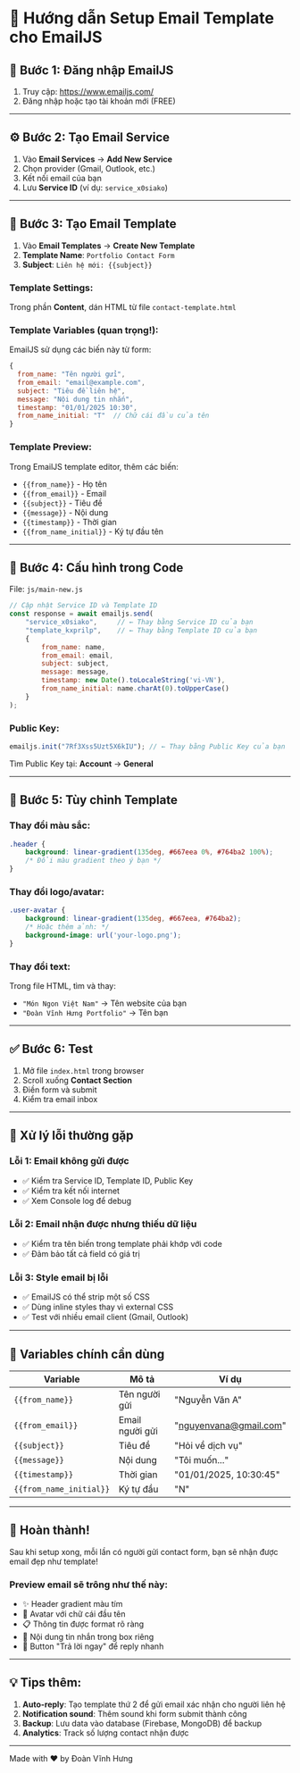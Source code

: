 # 📧 Hướng dẫn Setup Email Template cho EmailJS

## 🎯 Bước 1: Đăng nhập EmailJS

1. Truy cập: https://www.emailjs.com/
2. Đăng nhập hoặc tạo tài khoản mới (FREE)

---

## ⚙️ Bước 2: Tạo Email Service

1. Vào **Email Services** → **Add New Service**
2. Chọn provider (Gmail, Outlook, etc.)
3. Kết nối email của bạn
4. Lưu **Service ID** (ví dụ: `service_x0siako`)

---

## 📝 Bước 3: Tạo Email Template

1. Vào **Email Templates** → **Create New Template**
2. **Template Name**: `Portfolio Contact Form`
3. **Subject**: `Liên hệ mới: {{subject}}`

### **Template Settings:**

Trong phần **Content**, dán HTML từ file `contact-template.html`

### **Template Variables (quan trọng!):**

EmailJS sử dụng các biến này từ form:

```javascript
{
  from_name: "Tên người gửi",
  from_email: "email@example.com", 
  subject: "Tiêu đề liên hệ",
  message: "Nội dung tin nhắn",
  timestamp: "01/01/2025 10:30",
  from_name_initial: "T"  // Chữ cái đầu của tên
}
```

### **Template Preview:**

Trong EmailJS template editor, thêm các biến:
- `{{from_name}}` - Họ tên
- `{{from_email}}` - Email
- `{{subject}}` - Tiêu đề
- `{{message}}` - Nội dung
- `{{timestamp}}` - Thời gian
- `{{from_name_initial}}` - Ký tự đầu tên

---

## 🔧 Bước 4: Cấu hình trong Code

File: `js/main-new.js`

```javascript
// Cập nhật Service ID và Template ID
const response = await emailjs.send(
    "service_x0siako",     // ← Thay bằng Service ID của bạn
    "template_kxprilp",    // ← Thay bằng Template ID của bạn
    {
        from_name: name,
        from_email: email,
        subject: subject,
        message: message,
        timestamp: new Date().toLocaleString('vi-VN'),
        from_name_initial: name.charAt(0).toUpperCase()
    }
);
```

### **Public Key:**
```javascript
emailjs.init("7Rf3Xss5Uzt5X6kIU"); // ← Thay bằng Public Key của bạn
```

Tìm Public Key tại: **Account** → **General**

---

## 🎨 Bước 5: Tùy chỉnh Template

### **Thay đổi màu sắc:**

```css
.header {
    background: linear-gradient(135deg, #667eea 0%, #764ba2 100%);
    /* Đổi màu gradient theo ý bạn */
}
```

### **Thay đổi logo/avatar:**

```css
.user-avatar {
    background: linear-gradient(135deg, #667eea, #764ba2);
    /* Hoặc thêm ảnh: */
    background-image: url('your-logo.png');
}
```

### **Thay đổi text:**

Trong file HTML, tìm và thay:
- `"Món Ngon Việt Nam"` → Tên website của bạn
- `"Đoàn Vĩnh Hưng Portfolio"` → Tên bạn

---

## ✅ Bước 6: Test

1. Mở file `index.html` trong browser
2. Scroll xuống **Contact Section**
3. Điền form và submit
4. Kiểm tra email inbox

---

## 🚨 Xử lý lỗi thường gặp

### Lỗi 1: Email không gửi được
- ✅ Kiểm tra Service ID, Template ID, Public Key
- ✅ Kiểm tra kết nối internet
- ✅ Xem Console log để debug

### Lỗi 2: Email nhận được nhưng thiếu dữ liệu
- ✅ Kiểm tra tên biến trong template phải khớp với code
- ✅ Đảm bảo tất cả field có giá trị

### Lỗi 3: Style email bị lỗi
- ✅ EmailJS có thể strip một số CSS
- ✅ Dùng inline styles thay vì external CSS
- ✅ Test với nhiều email client (Gmail, Outlook)

---

## 📱 Variables chính cần dùng

| Variable | Mô tả | Ví dụ |
|----------|-------|-------|
| `{{from_name}}` | Tên người gửi | "Nguyễn Văn A" |
| `{{from_email}}` | Email người gửi | "nguyenvana@gmail.com" |
| `{{subject}}` | Tiêu đề | "Hỏi về dịch vụ" |
| `{{message}}` | Nội dung | "Tôi muốn..." |
| `{{timestamp}}` | Thời gian | "01/01/2025, 10:30:45" |
| `{{from_name_initial}}` | Ký tự đầu | "N" |

---

## 🎉 Hoàn thành!

Sau khi setup xong, mỗi lần có người gửi contact form, bạn sẽ nhận được email đẹp như template!

### Preview email sẽ trông như thế này:
- ✨ Header gradient màu tím
- 👤 Avatar với chữ cái đầu tên
- 📋 Thông tin được format rõ ràng
- 💬 Nội dung tin nhắn trong box riêng
- 📨 Button "Trả lời ngay" để reply nhanh

---

## 💡 Tips thêm:

1. **Auto-reply**: Tạo template thứ 2 để gửi email xác nhận cho người liên hệ
2. **Notification sound**: Thêm sound khi form submit thành công
3. **Backup**: Lưu data vào database (Firebase, MongoDB) để backup
4. **Analytics**: Track số lượng contact nhận được

---

Made with ❤️ by Đoàn Vĩnh Hưng
